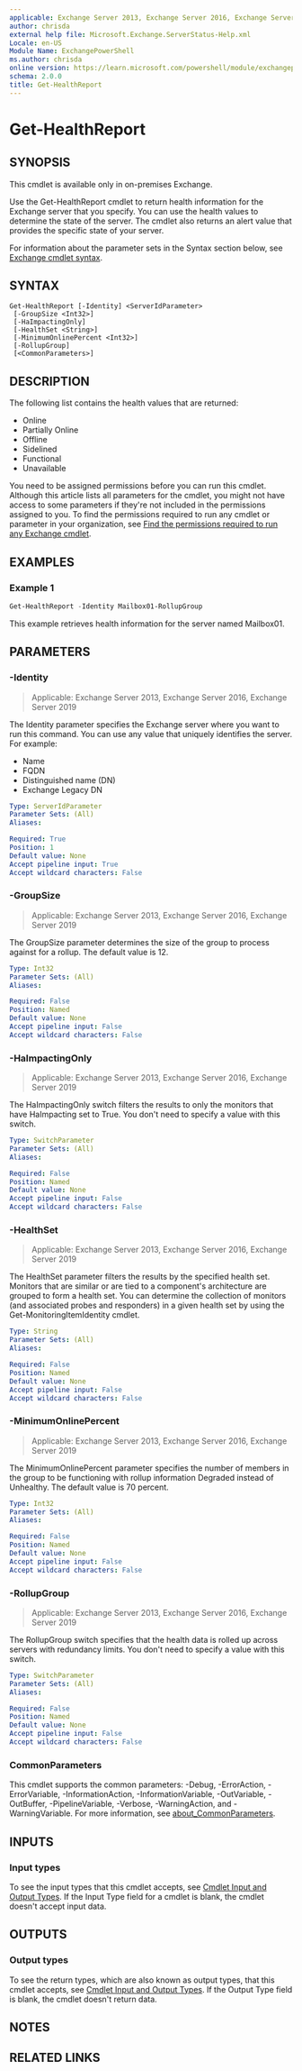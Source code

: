 ```yaml
---
applicable: Exchange Server 2013, Exchange Server 2016, Exchange Server 2019
author: chrisda
external help file: Microsoft.Exchange.ServerStatus-Help.xml
Locale: en-US
Module Name: ExchangePowerShell
ms.author: chrisda
online version: https://learn.microsoft.com/powershell/module/exchangepowershell/get-healthreport
schema: 2.0.0
title: Get-HealthReport
---
```


# Get-HealthReport

## SYNOPSIS
This cmdlet is available only in on-premises Exchange.

Use the Get-HealthReport cmdlet to return health information for the Exchange server that you specify. You can use the health values to determine the state of the server. The cmdlet also returns an alert value that provides the specific state of your server.

For information about the parameter sets in the Syntax section below, see [Exchange cmdlet syntax](https://learn.microsoft.com/powershell/exchange/exchange-cmdlet-syntax).

## SYNTAX

```
Get-HealthReport [-Identity] <ServerIdParameter>
 [-GroupSize <Int32>]
 [-HaImpactingOnly]
 [-HealthSet <String>]
 [-MinimumOnlinePercent <Int32>]
 [-RollupGroup]
 [<CommonParameters>]
```

## DESCRIPTION
The following list contains the health values that are returned:

- Online
- Partially Online
- Offline
- Sidelined
- Functional
- Unavailable

You need to be assigned permissions before you can run this cmdlet. Although this article lists all parameters for the cmdlet, you might not have access to some parameters if they're not included in the permissions assigned to you. To find the permissions required to run any cmdlet or parameter in your organization, see [Find the permissions required to run any Exchange cmdlet](https://learn.microsoft.com/powershell/exchange/find-exchange-cmdlet-permissions).

## EXAMPLES

### Example 1
```powershell
Get-HealthReport -Identity Mailbox01-RollupGroup
```

This example retrieves health information for the server named Mailbox01.

## PARAMETERS

### -Identity

> Applicable: Exchange Server 2013, Exchange Server 2016, Exchange Server 2019

The Identity parameter specifies the Exchange server where you want to run this command. You can use any value that uniquely identifies the server. For example:

- Name
- FQDN
- Distinguished name (DN)
- Exchange Legacy DN

```yaml
Type: ServerIdParameter
Parameter Sets: (All)
Aliases:

Required: True
Position: 1
Default value: None
Accept pipeline input: True
Accept wildcard characters: False
```

### -GroupSize

> Applicable: Exchange Server 2013, Exchange Server 2016, Exchange Server 2019

The GroupSize parameter determines the size of the group to process against for a rollup. The default value is 12.

```yaml
Type: Int32
Parameter Sets: (All)
Aliases:

Required: False
Position: Named
Default value: None
Accept pipeline input: False
Accept wildcard characters: False
```

### -HaImpactingOnly

> Applicable: Exchange Server 2013, Exchange Server 2016, Exchange Server 2019

The HaImpactingOnly switch filters the results to only the monitors that have HaImpacting set to True. You don't need to specify a value with this switch.

```yaml
Type: SwitchParameter
Parameter Sets: (All)
Aliases:

Required: False
Position: Named
Default value: None
Accept pipeline input: False
Accept wildcard characters: False
```

### -HealthSet

> Applicable: Exchange Server 2013, Exchange Server 2016, Exchange Server 2019

The HealthSet parameter filters the results by the specified health set. Monitors that are similar or are tied to a component's architecture are grouped to form a health set. You can determine the collection of monitors (and associated probes and responders) in a given health set by using the Get-MonitoringItemIdentity cmdlet.

```yaml
Type: String
Parameter Sets: (All)
Aliases:

Required: False
Position: Named
Default value: None
Accept pipeline input: False
Accept wildcard characters: False
```

### -MinimumOnlinePercent

> Applicable: Exchange Server 2013, Exchange Server 2016, Exchange Server 2019

The MinimumOnlinePercent parameter specifies the number of members in the group to be functioning with rollup information Degraded instead of Unhealthy. The default value is 70 percent.

```yaml
Type: Int32
Parameter Sets: (All)
Aliases:

Required: False
Position: Named
Default value: None
Accept pipeline input: False
Accept wildcard characters: False
```

### -RollupGroup

> Applicable: Exchange Server 2013, Exchange Server 2016, Exchange Server 2019

The RollupGroup switch specifies that the health data is rolled up across servers with redundancy limits. You don't need to specify a value with this switch.

```yaml
Type: SwitchParameter
Parameter Sets: (All)
Aliases:

Required: False
Position: Named
Default value: None
Accept pipeline input: False
Accept wildcard characters: False
```

### CommonParameters
This cmdlet supports the common parameters: -Debug, -ErrorAction, -ErrorVariable, -InformationAction, -InformationVariable, -OutVariable, -OutBuffer, -PipelineVariable, -Verbose, -WarningAction, and -WarningVariable. For more information, see [about_CommonParameters](https://go.microsoft.com/fwlink/p/?LinkID=113216).

## INPUTS

### Input types
To see the input types that this cmdlet accepts, see [Cmdlet Input and Output Types](https://go.microsoft.com/fwlink/p/?linkId=616387). If the Input Type field for a cmdlet is blank, the cmdlet doesn't accept input data.

## OUTPUTS

### Output types
To see the return types, which are also known as output types, that this cmdlet accepts, see [Cmdlet Input and Output Types](https://go.microsoft.com/fwlink/p/?linkId=616387). If the Output Type field is blank, the cmdlet doesn't return data.

## NOTES

## RELATED LINKS
